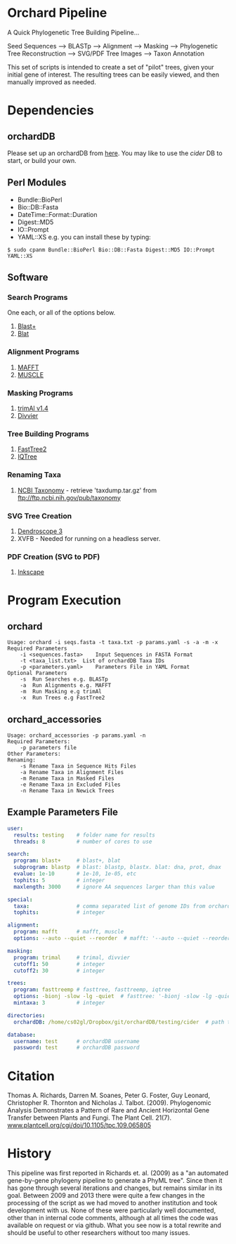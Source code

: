 # Orchard Pipeline
A Quick Phylogenetic Tree Building Pipeline...

Seed Sequences --> BLASTp --> Alignment --> Masking --> Phylogenetic Tree Reconstruction --> SVG/PDF Tree Images --> Taxon Annotation

This set of scripts is intended to create a set of "pilot" trees, given your initial gene of interest. The resulting trees can be easily viewed, and then manually improved as needed.

# Dependencies
## orchardDB
Please set up an orchardDB from [here](https://github.com/guyleonard/orchardDB). You may like to use the *cider* DB to start, or build your own.

## Perl Modules
* Bundle::BioPerl
* Bio::DB::Fasta
* DateTime::Format::Duration
* Digest::MD5
* IO::Prompt
* YAML::XS
e.g. you can install these by typing:
```
$ sudo cpanm Bundle::BioPerl Bio::DB::Fasta Digest::MD5 IO::Prompt YAML::XS
```
## Software
### Search Programs
One each, or all of the options below.

1. [Blast+](http://blast.ncbi.nlm.nih.gov/Blast.cgi/Blast.cgi?CMD=Web&PAGE_TYPE=BlastDocs&DOC_TYPE=Download)
2. [Blat](https://genome.ucsc.edu/FAQ/FAQblat.html)

### Alignment Programs
1. [MAFFT](http://mafft.cbrc.jp/alignment/software/)
2. [MUSCLE](http://www.drive5.com/muscle/)

### Masking Programs
1. [trimAl v1.4](http://trimal.cgenomics.org/)
2. [Divvier](https://github.com/simonwhelan/Divvier)

### Tree Building Programs
1. [FastTree2](http://meta.microbesonline.org/fasttree/)
2. [IQTree](https://github.com/Cibiv/IQ-TREE)

### Renaming Taxa
1. [NCBI Taxonomy](ftp://ftp.ncbi.nih.gov/pub/taxonomy) - retrieve 'taxdump.tar.gz' from ftp://ftp.ncbi.nih.gov/pub/taxonomy

### SVG Tree Creation
1. [Dendroscope 3](http://ab.inf.uni-tuebingen.de/software/dendroscope/)
  1. XVFB - Needed for running on a headless server.

### PDF Creation (SVG to PDF)
1. [Inkscape](https://www.inkscape.org/en/)

# Program Execution
## orchard
```
Usage: orchard -i seqs.fasta -t taxa.txt -p params.yaml -s -a -m -x
Required Parameters
	-i <sequences.fasta>	Input Sequences in FASTA Format
	-t <taxa_list.txt>	List of orchardDB Taxa IDs
	-p <parameters.yaml>	Parameters File in YAML Format
Optional Parameters
	-s	Run Searches e.g. BLASTp
	-a	Run Alignments e.g. MAFFT
	-m	Run Masking e.g trimAl
	-x	Run Trees e.g FastTree2

```

## orchard_accessories
```
Usage: orchard_accessories -p params.yaml -n
Required Parameters:
	-p parameters file
Other Parameters:
Renaming:
	-s Rename Taxa in Sequence Hits Files
	-a Rename Taxa in Alignment Files
	-m Rename Taxa in Masked Files
	-e Rename Taxa in Excluded Files
	-n Rename Taxa in Newick Trees
```
## Example Parameters File
```yaml
user:
  results: testing    # folder name for results
  threads: 8          # number of cores to use

search:
  program: blast+     # blast+, blat
  subprogram: blastp  # blast: blastp, blastx. blat: dna, prot, dnax
  evalue: 1e-10       # 1e-10, 1e-05, etc
  tophits: 5          # integer
  maxlength: 3000     # ignore AA sequences larger than this value

special:
  taxa:               # comma separated list of genome IDs from orchardDB
  tophits:            # integer

alignment:
  program: mafft      # mafft, muscle
  options: --auto --quiet --reorder  # mafft: '--auto --quiet --reorder' or muscle: '-maxiters 2 -quiet -group'

masking:
  program: trimal     # trimal, divvier
  cutoff1: 50         # integer
  cutoff2: 30         # integer

trees:
  program: fasttreemp # fasttree, fasttreemp, iqtree
  options: -bionj -slow -lg -quiet  # fasttree: '-bionj -slow -lg -quiet' or iqtree: '-fast -alrt 1000 -quiet -mset WAG,LG,JTT -merit BIC'
  mintaxa: 3          # integer

directories:
  orchardDB: /home/cs02gl/Dropbox/git/orchardDB/testing/cider  # path to orchardDB SQL folder - .sql file must be the same name as the folder

database:
  username: test      # orchardDB username
  password: test      # orchardDB password
 ```

# Citation
Thomas A. Richards, Darren M. Soanes, Peter G. Foster, Guy Leonard, Christopher R. Thornton and Nicholas J. Talbot. (2009). Phylogenomic Analysis Demonstrates a Pattern of Rare and Ancient Horizontal Gene Transfer between Plants and Fungi. The Plant Cell. 21(7). www.plantcell.org/cgi/doi/10.1105/tpc.109.065805

# History
This pipeline was first reported in Richards et. al. (2009) as a "an automated gene-by-gene phylogeny pipeline to generate a PhyML tree". Since then it has gone through several iterations and changes, but remains similar in its goal. Between 2009 and 2013 there were quite a few changes in the processing of the script as we had moved to another institution and took development with us. None of these were particularly well documented, other than in internal code comments, although at all times the code was available on request or via github. What you see now is a total rewrite and should be useful to other researchers without too many issues.